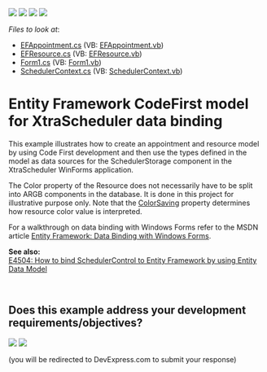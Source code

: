 <!-- default badges list -->
![](https://img.shields.io/endpoint?url=https://codecentral.devexpress.com/api/v1/VersionRange/128633613/13.2.7%2B)
[![](https://img.shields.io/badge/Open_in_DevExpress_Support_Center-FF7200?style=flat-square&logo=DevExpress&logoColor=white)](https://supportcenter.devexpress.com/ticket/details/E4107)
[![](https://img.shields.io/badge/📖_How_to_use_DevExpress_Examples-e9f6fc?style=flat-square)](https://docs.devexpress.com/GeneralInformation/403183)
[![](https://img.shields.io/badge/💬_Leave_Feedback-feecdd?style=flat-square)](#does-this-example-address-your-development-requirementsobjectives)
<!-- default badges end -->
<!-- default file list -->
*Files to look at*:

* [EFAppointment.cs](./CS/XtraSchedulerEFTest/EFAppointment.cs) (VB: [EFAppointment.vb](./VB/XtraSchedulerEFTest/EFAppointment.vb))
* [EFResource.cs](./CS/XtraSchedulerEFTest/EFResource.cs) (VB: [EFResource.vb](./VB/XtraSchedulerEFTest/EFResource.vb))
* [Form1.cs](./CS/XtraSchedulerEFTest/Form1.cs) (VB: [Form1.vb](./VB/XtraSchedulerEFTest/Form1.vb))
* [SchedulerContext.cs](./CS/XtraSchedulerEFTest/SchedulerContext.cs) (VB: [SchedulerContext.vb](./VB/XtraSchedulerEFTest/SchedulerContext.vb))
<!-- default file list end -->
# Entity Framework CodeFirst model for XtraScheduler data binding


<p>This example illustrates how to create an appointment and resource model by using Code First development and then use the types defined in the model as data sources for the SchedulerStorage component in the XtraScheduler WinForms application.</p>
<p>The Color property of the Resource does not necessarily have to be split into ARGB components in the database. It is done in this project for illustrative purpose only. Note that the <a href="http://documentation.devexpress.com/#CoreLibraries/DevExpressXtraSchedulerResourceStorageBase_ColorSavingtopic"><u>ColorSaving</u></a> property determines how resource color value is interpreted.</p>
<p>For a walkthrough on data binding with Windows Forms refer to the MSDN article <a href="http://msdn.microsoft.com/en-us/data/jj682076"><u>Entity Framework: Data Binding with Windows Forms</u></a>.</p>
<p><strong>See also:</strong><strong><br /> </strong><a href="https://www.devexpress.com/Support/Center/p/E4504">E4504: How to bind SchedulerControl to Entity Framework by using Entity Data Model</a></p>

<br/>


<!-- feedback -->
## Does this example address your development requirements/objectives?

[<img src="https://www.devexpress.com/support/examples/i/yes-button.svg"/>](https://www.devexpress.com/support/examples/survey.xml?utm_source=github&utm_campaign=winforms-scheduler-data-binding-entity-framework-code-first&~~~was_helpful=yes) [<img src="https://www.devexpress.com/support/examples/i/no-button.svg"/>](https://www.devexpress.com/support/examples/survey.xml?utm_source=github&utm_campaign=winforms-scheduler-data-binding-entity-framework-code-first&~~~was_helpful=no)

(you will be redirected to DevExpress.com to submit your response)
<!-- feedback end -->
